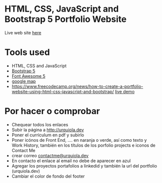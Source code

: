 
HTML, CSS, JavaScript and Bootstrap 5 Portfolio Website
=======

Live web site [here](https://patchamama.github.io/portfolio/)

# Tools used 

* HTML, CSS and JavaScript
* [Bootstrap 5](https://getbootstrap.com/docs/5.0/getting-started/introduction/)
* [Font Awesome 5](https://fontawesome.com/)
* [google map](https://www.embed-map.com/)
* https://www.freecodecamp.org/news/how-to-create-a-portfolio-website-using-html-css-javascript-and-bootstrap/ [live demo](https://brad-portfolio.netlify.app/)


# Por hacer o comprobar

- Chequear todos los enlaces
- Subir la página a http://urquiola.dev
- Poner el currículum en pdf y subirlo
- Poner icónos de Front End, .... en naranja o verde, así como texto y Work History, también en los títulos de los porfolio projects e iconos de Contact Me
- crear correo contactme@urquiola.dev
- En contacto el enlace al email no debe de aparecer en azul
- Agregar los proyectos portafolios a linkedid y también la url del portfolio (urquiola.dev)
- Cambiar el color de fondo del footer